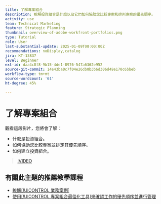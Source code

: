 ```yaml
---
title: 了解專案組合
description: 瞭解投資組合是什麼以及它們如何協助您比較專案和排列專案的優先順序。
activity: use
team: Technical Marketing
feature: Strategic Planning
thumbnail: overview-of-adobe-workfront-portfolios.png
type: Tutorial
role: User
last-substantial-update: 2025-01-09T00:00:00Z
recommendations: noDisplay,catalog
jira: KT-13837
level: Beginner
exl-id: daa4c8f8-9b15-4de1-8976-547a6362e952
source-git-commit: 14e43ba0c7f04e26db0b3b6d306d48e170c6bbeb
workflow-type: tm+mt
source-wordcount: '61'
ht-degree: 45%

---
```


# 了解專案組合

觀看這段影片，您將會了解：

* 什麼是投資組合。
* 如何協助您比較專案並排定其優先順序。
* 如何建立投資組合。

>[!VIDEO](https://video.tv.adobe.com/v/3442807/?quality=12&learn=on&enablevpops)

## 有關此主題的推薦教學課程

* [瞭解[!UICONTROL 業務案例]](/help/portfolios-and-programs/introduction-to-the-business-case.md)
* [使用[!UICONTROL 專案組合最佳化工具]來確認工作的優先順序並進行管理](/help/portfolios-and-programs/prioritize-and-manage-work-with-portfolios.md)

